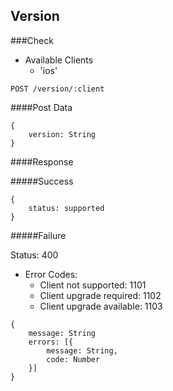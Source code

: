 ## Version

###Check
* Available Clients
	* 'ios'

```
POST /version/:client
```

####Post Data

```
{
	version: String
}
```

####Response

#####Success

```
{
	status: supported
}
```

#####Failure

Status: 400

* Error Codes:
	* Client not supported: 1101
	* Client upgrade required: 1102
	* Client upgrade available: 1103

```
{
	message: String
	errors: [{
		message: String,
		code: Number
	}]
}
```


